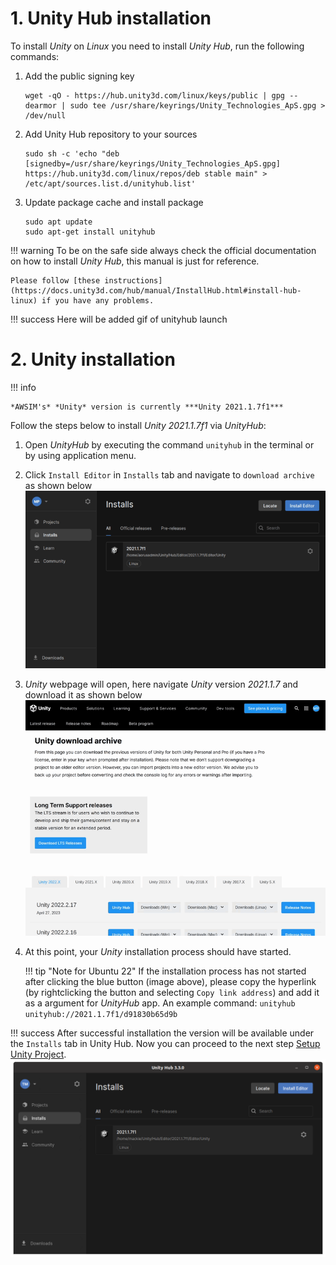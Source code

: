 # 1. Unity Hub installation
<!-- DM: gif uruchamiania unityhub w commandline -->
To install *Unity* on *Linux* you need to install *Unity Hub*, run the following commands:

1. Add the public signing key
    ```
    wget -qO - https://hub.unity3d.com/linux/keys/public | gpg --dearmor | sudo tee /usr/share/keyrings/Unity_Technologies_ApS.gpg > /dev/null
    ```
2. Add Unity Hub repository to your sources
    ```
    sudo sh -c 'echo "deb [signedby=/usr/share/keyrings/Unity_Technologies_ApS.gpg] https://hub.unity3d.com/linux/repos/deb stable main" > /etc/apt/sources.list.d/unityhub.list'
    ```
3. Update package cache and install package
    ```
    sudo apt update
    sudo apt-get install unityhub
    ```
!!! warning
    To be on the safe side always check the official documentation on how to install *Unity Hub*, this manual is just for reference.

    Please follow [these instructions](https://docs.unity3d.com/hub/manual/InstallHub.html#install-hub-linux) if you have any problems.

!!! success
    Here will be added gif of unityhub launch
# 2. Unity installation

!!! info

    *AWSIM's* *Unity* version is currently ***Unity 2021.1.7f1***

Follow the steps below to install *Unity 2021.1.7f1* via *UnityHub*:

1. Open *UnityHub* by executing the command `unityhub` in the terminal or by using application menu.
2. Click `Install Editor` in `Installs` tab and navigate to `download archive` as shown below
![download unity gif 1](download_unity1.gif)
1. *Unity* webpage will open, here navigate *Unity* version *2021.1.7* and download it as shown below
![download unity gif 2](download_unity2.gif)
1. At this point, your *Unity* installation process should have started.
    <!-- TODO this is an old command for AppImage, does this method work for packaged application as well? -->

    !!! tip "Note for Ubuntu 22"
        If the installation process has not started after clicking the blue button (image above), please copy the hyperlink (by rightclicking the button and selecting `Copy link address`) and add it as a argument for *UnityHub* app. An example command:
        ```
        unityhub unityhub://2021.1.7f1/d91830b65d9b
        ```

!!! success
    After successful installation the version will be available under the `Installs` tab in Unity Hub. Now you can proceed to the next step [Setup Unity Project](../SetupUnityProject/).
    ![successful_install](successful_install.png)
